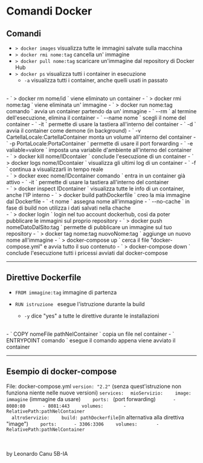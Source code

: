 # Comandi Docker 
## Comandi
- ` > docker images ` visualizza tutte le immagini salvate sulla macchina
- ` > docker rmi nome:tag ` cancella un' immagine
- ` > docker pull nome:tag ` scaricare un'immagine dal repository di Docker Hub
- ` > docker ps ` visualizza tutti i container in esecuzione
    - ` -a ` visualizza tutti i container, anche quelli usati in passato
<br>
- ` > docker rm nome/id `  viene eliminato un container 
- ` > docker rmi nome:tag ` viene eliminata un' immagine
- ` > docker run nome:tag comando ` avvia un container partendo da un' immagine 
    - ` --rm ` al termine dell'esecuzione, elimina il container 
    - ` --name nome ` scegli il nome del container
    - ` -it ` permette di usare la tastiera all'interno del container
    - ` -d ` avvia il container come demone (in background) 
    - ` -v CartellaLocale:CartellaContainer </code > monta un volume all'interno del container
    - ` -p PortaLocale:PortaContainer ` permette di usare il port forwarding 
    - ` -e valiable=valore ` imposta una variabile d'ambiente all'interno del container
<br>
- ` > docker kill nome/IDcontaier `  conclude l'esecuzione di un container
- ` > docker logs nome/IDcontaier ` visualizza gli ultimi log di un container
    - ` -f ` continua a visualizzarli in tempo reale
<br>
- ` > docker exec nome/IDcontainer comando ` entra in un container già attivo
    - ` -it `  permette di usare la tastiera all'interno del container
<br>
- ` > docker inspect IDcontainer ` visualizza tutte le info di un container, anche l'IP interno
- ` > docker build pathDockerfile ` creo la mia immagine dal Dockerfile
    - ` -t nome ` assegna nome all'immagine
    - ` --no-cache ` in fase di build non utilizza i dati salvati nella chache 
<br>
- ` > docker login ` login nel tuo account dockerhub, così da poter pubblicare le  immagini sul proprio repository
- ` > docker push nomeDatoDalSito:tag ` permette di pubblicare un immagine sul tuo repository
- ` > docker tag nome:tag nuovoNome:tag ` aggiunge un nuovo nome all'immagine
- ` > docker-compose up ` cerca il file "docker-compose.yml" e avvia tutto il suo contenuto
- ` > docker-compose down ` conclude l'esecuzione tutti i pricessi avviati dal docker-compose 

---

## Direttive Dockerfile

- ` FROM immagine:tag `  immagine di partenza

- ` RUN istruzione	` esegue l'istruzione durante la build
    - ` -y ` dice "yes" a tutte le direttive durante le installazioni
<br>
- ` COPY nomeFile pathNelContainer ` copia un file nel container
- ` ENTRYPOINT comando ` esegue il comando appena viene avviato il container

---

## Esempio di docker-compose
File: docker-compose.yml 
` version: "2.2" ` (senza quest'istruzione non funziona niente nelle nuove versioni) 
` services: ` 
&emsp;` mioServizio: ` 
&emsp;&emsp;` image: immagine ` (immagine da usare) 
&emsp;&emsp;` ports:  ` (port forwarding) 
&emsp;&emsp;&emsp;` - 8080:80 ` 
&emsp;&emsp;&emsp;` - 8081:443 ` 
&emsp;&emsp;` volumes: ` 
&emsp;&emsp;&emsp;` - RelativePath:pathNelContainer`  	
&emsp;` altroServizio: ` 
&emsp;&emsp;` build: pathDockerfile `(in alternativa alla direttiva "image") 
&emsp;&emsp;` ports: ` 
&emsp;&emsp;&emsp;` - 3306:3306 ` 
&emsp;&emsp;` volumes: ` 
&emsp;&emsp;&emsp; ` - RelativePath:pathNelContainer `

<br><br>
by Leonardo Canu 5B-IA